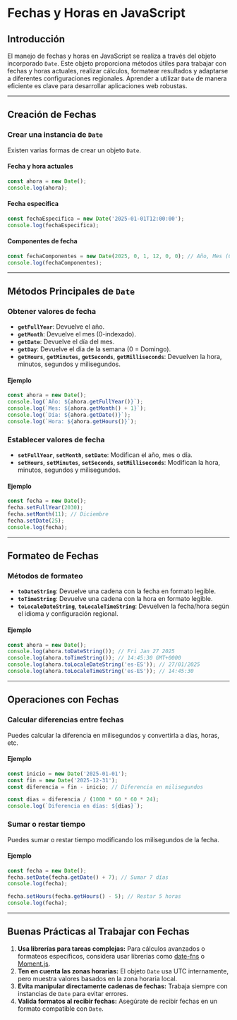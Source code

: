 # Fechas y Horas en JavaScript

## Introducción

El manejo de fechas y horas en JavaScript se realiza a través del objeto incorporado `Date`. Este objeto proporciona métodos útiles para trabajar con fechas y horas actuales, realizar cálculos, formatear resultados y adaptarse a diferentes configuraciones regionales. Aprender a utilizar `Date` de manera eficiente es clave para desarrollar aplicaciones web robustas.

---

## Creación de Fechas

### Crear una instancia de `Date`
Existen varias formas de crear un objeto `Date`.

#### Fecha y hora actuales
```javascript
const ahora = new Date();
console.log(ahora);
```

#### Fecha específica
```javascript
const fechaEspecifica = new Date('2025-01-01T12:00:00');
console.log(fechaEspecifica);
```

#### Componentes de fecha
```javascript
const fechaComponentes = new Date(2025, 0, 1, 12, 0, 0); // Año, Mes (0-indexado), Día, Hora, Minuto, Segundo
console.log(fechaComponentes);
```

---

## Métodos Principales de `Date`

### Obtener valores de fecha
- **`getFullYear`**: Devuelve el año.
- **`getMonth`**: Devuelve el mes (0-indexado).
- **`getDate`**: Devuelve el día del mes.
- **`getDay`**: Devuelve el día de la semana (0 = Domingo).
- **`getHours`**, **`getMinutes`**, **`getSeconds`**, **`getMilliseconds`**: Devuelven la hora, minutos, segundos y milisegundos.

#### Ejemplo
```javascript
const ahora = new Date();
console.log(`Año: ${ahora.getFullYear()}`);
console.log(`Mes: ${ahora.getMonth() + 1}`);
console.log(`Día: ${ahora.getDate()}`);
console.log(`Hora: ${ahora.getHours()}`);
```

### Establecer valores de fecha
- **`setFullYear`**, **`setMonth`**, **`setDate`**: Modifican el año, mes o día.
- **`setHours`**, **`setMinutes`**, **`setSeconds`**, **`setMilliseconds`**: Modifican la hora, minutos, segundos y milisegundos.

#### Ejemplo
```javascript
const fecha = new Date();
fecha.setFullYear(2030);
fecha.setMonth(11); // Diciembre
fecha.setDate(25);
console.log(fecha);
```

---

## Formateo de Fechas

### Métodos de formateo
- **`toDateString`**: Devuelve una cadena con la fecha en formato legible.
- **`toTimeString`**: Devuelve una cadena con la hora en formato legible.
- **`toLocaleDateString`**, **`toLocaleTimeString`**: Devuelven la fecha/hora según el idioma y configuración regional.

#### Ejemplo
```javascript
const ahora = new Date();
console.log(ahora.toDateString()); // Fri Jan 27 2025
console.log(ahora.toTimeString()); // 14:45:30 GMT+0000
console.log(ahora.toLocaleDateString('es-ES')); // 27/01/2025
console.log(ahora.toLocaleTimeString('es-ES')); // 14:45:30
```

---

## Operaciones con Fechas

### Calcular diferencias entre fechas
Puedes calcular la diferencia en milisegundos y convertirla a días, horas, etc.

#### Ejemplo
```javascript
const inicio = new Date('2025-01-01');
const fin = new Date('2025-12-31');
const diferencia = fin - inicio; // Diferencia en milisegundos

const dias = diferencia / (1000 * 60 * 60 * 24);
console.log(`Diferencia en días: ${dias}`);
```

### Sumar o restar tiempo
Puedes sumar o restar tiempo modificando los milisegundos de la fecha.

#### Ejemplo
```javascript
const fecha = new Date();
fecha.setDate(fecha.getDate() + 7); // Sumar 7 días
console.log(fecha);

fecha.setHours(fecha.getHours() - 5); // Restar 5 horas
console.log(fecha);
```

---

## Buenas Prácticas al Trabajar con Fechas

1. **Usa librerías para tareas complejas:** Para cálculos avanzados o formateos específicos, considera usar librerías como [date-fns](https://date-fns.org/) o [Moment.js](https://momentjs.com/).
2. **Ten en cuenta las zonas horarias:** El objeto `Date` usa UTC internamente, pero muestra valores basados en la zona horaria local.
3. **Evita manipular directamente cadenas de fechas:** Trabaja siempre con instancias de `Date` para evitar errores.
4. **Valida formatos al recibir fechas:** Asegúrate de recibir fechas en un formato compatible con `Date`.